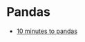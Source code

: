 # Pandas #  
- [10 minutes to pandas](https://pandas.pydata.org/pandas-docs/stable/user_guide/10min.html)
